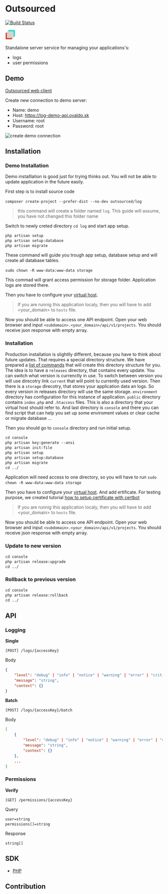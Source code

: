 # Outsourced

[![Build Status](https://travis-ci.com/pipan/log-outsourced-api.svg?branch=master)](https://travis-ci.com/pipan/log-outsourced-api)

![logo](docs/assets/favicon-32x32.png)

Standalone server service for managing your applications's:

* logs
* user permissions

## Demo

[Outsourced web client](https://outsourced.ovaldo.sk)

Create new connection to demo server:

* Name: demo
* Host: https://log-demo-api.ovaldo.sk
* Username: root
* Password: root

![create demo connection](https://media.giphy.com/media/Dl92GpWlF5S8F8Vquk/giphy.gif)

## Installation

### Demo Installation

Demo installlation is good just for trying thinks out. You will not be able to update application in the future easily.

First step is to install source code

`composer create-project --prefer-dist --no-dev outsourced/log`

> this command will create a folder named `log`. This guide will assume, you have not changed this folder name

Switch to newly creted directory `cd log` and start app setup.

```
php artisan setup
php artisan setup:database
php artisan migrate
```

These command will guide you trough app setup, database setup and will create all database tables.

`sudo chown -R www-data:www-data storage`

This commad will grant access permission for storage folder. Application logs are stored there.

Then you have to configure your [virtual host](docs/VIRTUAL_HOST.md).

> If you are runnig this application localy, then you will have to add <your_domain> to `hosts` file.

Now you should be able to access one API endpoint. Open your web browser and input `<subdomain>.<your_domain>/api/v1/projects`. You should receive json response with empty array.

### Installation

Production installation is slightlly different, because you have to think about future updates. That requires a special directory structure. We have prepared a [list of commands](docs/PRODUCTION_SETUP.md) that will create this directory structure for you. The idea is to have a `releases` directory, that contains every update. You can switch what version is currenctly in use. To switch between version you will use direcotry link `current` that will point tu currently used version. Then there is a `storage` direcotry, that stores your application data an logs. So every version in releases directory will use the same storage. `environment` directory has configuration for this instance of application. `public` directory contains `index.php` and `.htaccess` files. This is also a directory that your virtual host should refer to. And last directory is `console` and there you can find script that can help you set up some enviroment values or clear cache or migrate database ...

Then you should go to `console` directory and run initial setup.

```
cd console
php artisan key:generate --ansi
php artisan init:file
php artisan setup
php artisan setup:database
php artisan migrate
cd ../
```

Application will need access to one directory, so you will have to run `sudo chown -R www-data:www-data storage`

Then you have to configure your [virtual host](docs/VIRTUAL_HOST.md). And add ertificate. For testing purpose, we created tutorial [how to setup certificate with certbot](docs/CERT.md)

> If you are runnig this application localy, then you will have to add <your_domain> to `hosts` file.

Now you should be able to access one API endpoint. Open your web browser and input `<subdomain>.<your_domain>/api/v1/projects`. You should receive json response with empty array.

### Update to new version

```
cd console
php artisan release:upgrade
cd ../
```

### Rollback to previous version

```
cd console
php artisan release:rollback
cd ../
```

## API

### Logging

**Single**

```
[POST] /logs/{accessKey}
```

Body

```json
{
    "level": "debug" | "info" | "notice" | "warning" | "error" | "critical" | "alert" | "emergency",
    "message": "string",
    "context": {}
}
```

**Batch**

```
[POST] /logs/{accessKey}/batch
```

Body

```json
[
    {
        "level": "debug" | "info" | "notice" | "warning" | "error" | "critical" | "alert" | "emergency",
        "message": "string",
        "context": {}
    },
    ...
]
```

### Permissions

**Verify**

```
[GET] /permissions/{accessKey}
```

Query

```
user=string
permissions[]=string
```

Response

```
string[]
```

## SDK

* [PHP](https://github.com/pipan/log-outsourced-php-sdk)

## Contribution